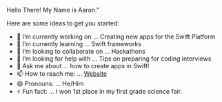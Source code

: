 Hello There! My Name is Aaron."

Here are some ideas to get you started:

- 🔭 I’m currently working on ... Creating new apps for the Swift Platform
- 🌱 I’m currently learning ... Swift frameworks
- 👯 I’m looking to collaborate on ... Hackathons
- 🤔 I’m looking for help with ... Tips on preparing for coding interviews
- 💬 Ask me about ... how to create apps in Swift!
- 📫 How to reach me: ... [Website](https://aaronjhaughton.com)
- 😄 Pronouns: ... He/Him
- ⚡ Fun fact: ... I won 1st place in my first grade science fair.


